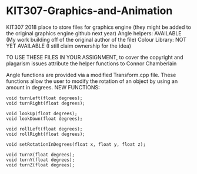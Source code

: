 # KIT307-Graphics-and-Animation
KIT307 2018 place to store files for graphics engine (they might be added to the original graphics engine github next year)
Angle helpers:    AVAILABLE (My work building off of the original author of the file)
Colour Library:   NOT YET AVAILABLE (I still claim ownership for the idea)

TO USE THESE FILES IN YOUR ASSIGNMENT, to cover the copyright and plagarism issues 
attribute the helper functions to Connor Chamberlain


Angle functions are provided via a modified Transform.cpp file. These functions allow the user to
modify the rotation of an object by using an amount in degrees.
NEW FUNCTIONS: 

	void turnLeft(float degrees);
	void turnRight(float degrees);
  
	void lookUp(float degrees);
	void lookDown(float degrees);
  
	void rollLeft(float degrees);
	void rollRight(float degrees);
  
	void setRotationInDegrees(float x, float y, float z);
  
	void turnX(float degrees);
	void turnY(float degrees);
	void turnZ(float degrees);
